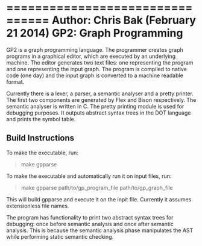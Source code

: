 ================================
Author: Chris Bak (February 21 2014)
GP2: Graph Programming
================================

GP2 is a graph programming language. The programmer creates graph programs in a graphical editor, which are executed by an underlying machine. The editor generates two text files: one representing the program and one representing the input graph. The program is compiled to native code (one day) and the input graph is converted to a machine readable format.

Currently there is a lexer, a parser, a semantic analyser and a pretty printer. The first two components are generated by Flex and Bison respectively. The semantic analyser is written in C. The pretty printing module is used for debugging purposes. It outputs abstract syntax trees in the DOT language and prints the symbol table.

Build Instructions
---------------------
To make the executable, run:

> make gpparse

To make the executable and automatically run it on input files, run:

> make gpparse path/to/gp_program_file path/to/gp_graph_file

This will build gpparse and execute it on the inpit file. Currently it assumes extensionless file names.

The program has functionality to print two abstract syntax trees for debugging: once before semantic analysis and once after semantic analysis. This is because the semantic analysis phase manipulates the AST while performing static semantic checking.
